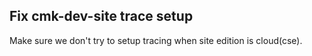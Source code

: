 ## Fix cmk-dev-site trace setup
<!--
type: bugfix
scope: all
affected: all
-->

Make sure we don't try to setup tracing when site edition is cloud(cse).
